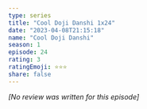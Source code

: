 ```yaml
---
type: series
title: "Cool Doji Danshi 1x24"
date: "2023-04-08T21:15:18"
name: "Cool Doji Danshi"
season: 1
episode: 24
rating: 3
ratingEmoji: ⭐️⭐️⭐️
share: false
---
```


*[No review was written for this episode]*
